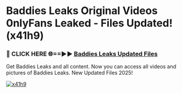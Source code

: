 # Baddies Leaks Original Videos 0nlyFans Leaked - Files Updated! (x41h9)

<h3>🔴 CLICK HERE 🌐==►► <a href="https://best4dudes.click/HH4t6V" rel="nofollow">Baddies Leaks Updated Files</a></h3>

Get Baddies Leaks and all content. Now you can access all videos and pictures of Baddies Leaks. New Updated Files 2025!

[![x41h9](https://github.com/user-attachments/assets/8c521d6e-e6e3-4a75-9320-d58ab9d79d5b)](https://best4dudes.click/HH4t6V)
